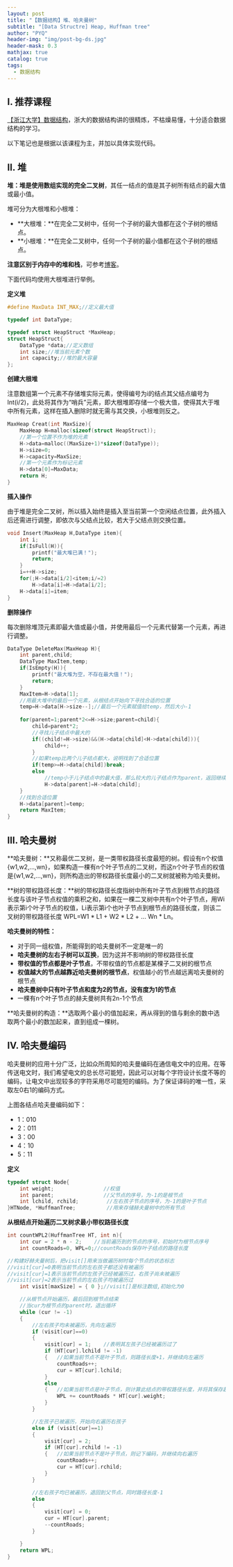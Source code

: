 ```yaml
---
layout: post
title: "【数据结构】堆、哈夫曼树"
subtitle: "[Data Structre] Heap, Huffman tree"
author: "PYQ"
header-img: "img/post-bg-ds.jpg"
header-mask: 0.3
mathjax: true
catalog: true
tags:
  - 数据结构
---
```


## Ⅰ. 推荐课程

[【浙江大学】数据结构](https://www.bilibili.com/video/BV1Kb41127fT?p=33)，浙大的数据结构讲的很精炼，不枯燥易懂，十分适合数据结构的学习。

以下笔记也是根据以该课程为主，并加以具体实现代码。

## Ⅱ. 堆

**堆：**堆是使用数组实现的**完全二叉树**，其任一结点的值是其子树所有结点的最大值或最小值。

堆可分为大根堆和小根堆：

- **大根堆：**在完全二叉树中，任何一个子树的最大值都在这个子树的根结点。
- **小根堆：**在完全二叉树中，任何一个子树的最小值都在这个子树的根结点。

**注意区别于内存中的堆和栈**，可参考[博客](https://blog.csdn.net/wolenski/article/details/7951961#comments)。

下面代码均使用大根堆进行举例。

**定义堆**

```c
#define MaxData INT_MAX;//定义最大值

typedef int DataType;

typedef struct HeapStruct *MaxHeap;
struct HeapStruct{
	DataType *data;//定义数组
	int size;//堆当前元素个数 
	int capacity;//堆的最大容量 
};
```

**创建大根堆**

注意数组第一个元素不存储堆实际元素，使得编号为i的结点其父结点编号为Int(i/2)，此处将其作为“哨兵”元素，即大根堆即存储一个极大值，使得其大于堆中所有元素，这样在插入删除时就无需与其交换，小根堆则反之。

```c
MaxHeap Creat(int MaxSize){
	MaxHeap H=malloc(sizeof(struct HeapStruct));
	//第一个位置不作为堆的元素 
	H->data=malloc((MaxSize+1)*sizeof(DataType));
	H->size=0;
	H->capacity=MaxSize;
	//第一个元素作为标记元素 
	H->data[0]=MaxData;
	return H;
}
```

**插入操作**

由于堆是完全二叉树，所以插入始终是插入至当前第一个空闲结点位置，此外插入后还需进行调整，即依次与父结点比较，若大于父结点则交换位置。

```c
void Insert(MaxHeap H,DataType item){
	int i;
	if(IsFull(H)){
		printf("最大堆已满！");
		return;
	}
	i=++H->size;
	for(;H->data[i/2]<item;i/=2)
		H->data[i]=H->data[i/2];
	H->data[i]=item;
}
```

**删除操作**

每次删除堆顶元素即最大值或最小值，并使用最后一个元素代替第一个元素，再进行调整。

```c
DataType DeleteMax(MaxHeap H){
	int parent,child;
	DataType MaxItem,temp;
	if(IsEmpty(H)){
		printf("最大堆为空，不存在最大值！");
		return;
	}
	MaxItem=H->data[1];
	//用最大堆中的最后一个元素，从根结点开始向下寻找合适的位置 
	temp=H->data[H->size--];//最后一个元素赋值给temp，然后大小-1 
	
	for(parent=1;parent*2<=H->size;parent=child){
		child=parent*2;
		//寻找儿子结点中最大的 
		if((child!=H->size)&&(H->data[child]<H->data[child])){
			child++;
		}
		//如果temp比两个儿子结点都大，说明找到了合适位置 
		if(temp>=H->data[child])break;
		else
			//temp小于儿子结点中的最大值，那么较大的儿子结点作为parent，返回继续循环 
			H->data[parent]=H->data[child]; 
	}
	//找到合适位置 
	H->data[parent]=temp;
	return MaxItem;
} 
```

## Ⅲ. 哈夫曼树

**哈夫曼树：**又称最优二叉树，是一类带权路径长度最短的树。假设有n个权值{w1,w2,...,wn}，如果构造一棵有n个叶子节点的二叉树，而这n个叶子节点的权值是{w1,w2,...,wn}，则所构造出的带权路径长度最小的二叉树就被称为哈夫曼树。

**树的带权路径长度：**树的带权路径长度指树中所有叶子节点到根节点的路径长度与该叶子节点权值的乘积之和，如果在一棵二叉树中共有n个叶子节点，用Wi表示第i个叶子节点的权值，Li表示第i个也叶子节点到根节点的路径长度，则该二叉树的带权路径长度 WPL=W1 * L1 + W2 * L2 + ... Wn * Ln。

**哈夫曼树的特性：**

- 对于同一组权值，所能得到的哈夫曼树不一定是唯一的
- **哈夫曼树的左右子树可以互换**，因为这并不影响树的带权路径长度
- **带权值的节点都是叶子节点**，不带权值的节点都是某棵子二叉树的根节点
- **权值越大的节点越靠近哈夫曼树的根节点**，权值越小的节点越远离哈夫曼树的根节点
- **哈夫曼树中只有叶子节点和度为2的节点，没有度为1的节点**
- 一棵有n个叶子节点的赫夫曼树共有2n-1个节点

**哈夫曼树的构造：**选取两个最小的值加起来，再从得到的值与剩余的数中选取两个最小的数加起来，直到组成一棵树。

## Ⅳ. 哈夫曼编码

哈夫曼树的应用十分广泛，比如众所周知的哈夫曼编码在通信电文中的应用。在等传送电文时，我们希望电文的总长尽可能短，因此可以对每个字符设计长度不等的编码，让电文中出现较多的字符采用尽可能短的编码。为了保证译码的唯一性，采取左0右1的编码方式。

上图各结点哈夫曼编码如下：

- 1：010
- 2：011
- 3：00
- 4：10
- 5：11

**定义**

```c
typedef struct Node{  
    int weight;                //权值    
    int parent;                //父节点的序号，为-1的是根节点    
    int lchild, rchild;         //左右孩子节点的序号，为-1的是叶子节点    
}HTNode, *HuffmanTree;          //用来存储赫夫曼树中的所有节点   
```

**从根结点开始遍历二叉树求最小带权路径长度**

```c
int countWPL2(HuffmanTree HT, int n){
	int cur = 2 * n - 2;    //当前遍历到的节点的序号，初始时为根节点序号  
	int countRoads=0, WPL=0;//countRoads保存叶子结点的路径长度

//构建好赫夫曼树后，把visit[]用来当做遍历树时每个节点的状态标志  
//visit[cur]=0表明当前节点的左右孩子都还没有被遍历  
//visit[cur]=1表示当前节点的左孩子已经被遍历过，右孩子尚未被遍历  
//visit[cur]=2表示当前节点的左右孩子均被遍历过  
	int visit[maxSize] = { 0 };//visit[]是标注数组,初始化为0

	//从根节点开始遍历，最后回到根节点结束  
	//当cur为根节点的parent时，退出循环  
	while (cur != -1)
	{
		//左右孩子均未被遍历，先向左遍历  
		if (visit[cur]==0)
		{
			visit[cur] = 1;    //表明其左孩子已经被遍历过了  
			if (HT[cur].lchild != -1)
			{   //如果当前节点不是叶子节点，则路径长度+1，并继续向左遍历  
				countRoads++;
				cur = HT[cur].lchild;
			}
			else
			{   //如果当前节点是叶子节点，则计算此结点的带权路径长度，并将其保存起来  
				WPL += countRoads * HT[cur].weight;
			}
		}

		//左孩子已被遍历，开始向右遍历右孩子  
		else if (visit[cur]==1)
		{
			visit[cur] = 2;
			if (HT[cur].rchild != -1)
			{   //如果当前节点不是叶子节点，则记下编码，并继续向右遍历  
				countRoads++;
				cur = HT[cur].rchild;
			}
		}

		//左右孩子均已被遍历，退回到父节点，同时路径长度-1 
		else
		{
			visit[cur] = 0;
			cur = HT[cur].parent;
			--countRoads;
		}

	}
	return WPL;
}
```

